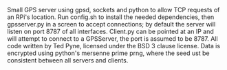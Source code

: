 Small GPS server using gpsd, sockets and python to allow TCP requests of an RPi's location. Run config.sh to install the needed dependencies, then gpsserver.py in a screen to accept connections; by default the server will listen on port 8787 of all interfaces. Client.py can be pointed at an IP and will attempt to connect to a GPSServer, the port is assumed to be 8787. All code written by Ted Pyne, licensed under the BSD 3 clause license. Data is encrypted using python's mersenne prime prng, where the seed ust be consistent between all servers and clients.
